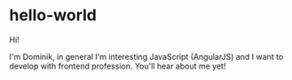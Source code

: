 # hello-world

Hi!

I'm Dominik, in general I'm interesting JavaScript (AngularJS) and I want to develop with frontend profession.
You'll hear about me yet!
